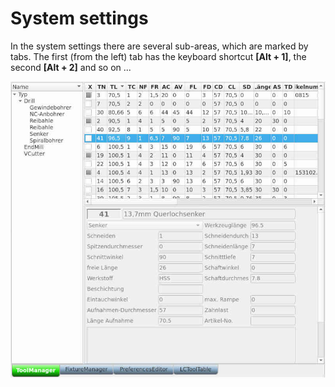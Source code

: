 # System settings

In the system settings there are several sub-areas, which are marked by tabs.
The first (from the left) tab has the keyboard shortcut **[Alt + 1]**, the second **[Alt + 2]** and so on ...

![SettingsNB](images/SettingsNB.jpg)
